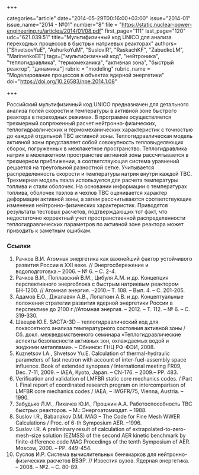 +++

categories="article"
date="2014-05-29T00:16:00+03:00"
issue="2014-01"
issue_name="2014 - №01"
number="8"
file = "https://static.nuclear-power-engineering.ru/articles/2014/01/08.pdf"
first_page="111"
last_page="120"
udc="621.039.51"
title="Мультифизичный код UNICO для анализа переходных процессов в быстрых натриевых реакторах"
authors=["ShvetsovYuE", "AshurkoYuM", "SuslovIR", "RaskachKF", "ZabudkoLM", "MarinenkoEE"]
tags=["мультифизичный код", "нейтроника", "теплогидравлика", "термомеханика", "активная зона", "быстрый реактор", "динамика"]
rubric = "modeling"
rubric_name = "Моделирование процессов в объектах ядерной энергетики"
doi="https://doi.org/10.26583/npe.2014.1.08"

+++

Российский мультифизичный код UNICO предназначен для детального анализа полей скорости и температуры в активной зоне быстрого реактора в переходных режимах. В программе осуществляется трехмерный сопряженный расчет нейтронно-физических, теплогидравлических и термомеханических характеристик с точностью до каждой отдельной ТВС активной зоны. Теплогидравлическая модель активной зоны представляет собой совокупность тепловыделяющих сборок, погруженных в межпакетное пространство. Теплогидравлика натрия в межпакетном пространстве активной зоны рассчитывается в трехмерном приближении, а соответствующая система уравнений решается на треугольной разностной сетке. Учитывается распределенность скорости и температуры натрия внутри каждой ТВС. Трехмерная модель твэла используется для расчета температуры топлива и стали оболочек. На основании информации о температурах топлива, оболочек твэлов и чехлов ТВС оценивается характер деформации активной зоны, а затем рассчитываются соответствующие изменения нейтронно-физических характеристик. Приводятся результаты тестовых расчетов, подтверждающих тот факт, что недостаточно корректный учет пространственной распределенности теплогидравлических параметров по активной зоне реактора может приводить к заметным ошибкам.

### Ссылки

1. Рачков В.И. Атомная энергетика как важнейший фактор устойчивого развития России в XXI веке. // Энергосбережение и водоподготовка.– 2006. – № 6. – C. 2-4.
2. Рачков В.И., Поплавский В.М., Цибуля А.М. и др. Концепция перспективного энергоблока с быстрым натриевым реактором БН-1200. // Атомная энергия. –2010.– Т. 108. – Вып. 4. – С. 201-205.
3. Адамов Е.О., Джалавян А.В., Лопаткин А.В. и др. Концептуальные положения стратегии развития ядерной энергетики России в перспективе до 2100 г.//Атомная энергия. – 2012. – Т. 112. – № 6. – C. 319-330.
4. Швецов Ю.Е. SACTA-3D – теплогидравлический код для покассетного анализа температурного состояния активной зоны / Сб. докл. межведомственного семинара «Теплогидравлические аспекты безопасности активных зон, охлаждаемых водой и жидкими металлами». – Обнинск: ГНЦ РФ-ФЭИ, 2008.
5. Kuznetsov I.A., Shvetsov Yu.E. Calculation of thermal-hydraulic parameters of fast neutron with account of inter-fuel-assembly space influence. Book of extended synopses / International meeting FR09, Dec. 7-11, 2009. – IAEA, Kyoto, Japan. – CN-176. – 2009.– PP. 483.
6. Verification and validation of LMFBR static core mechanics codes. / Part I. Final report of coordinated research program on intercomparison of LMFBR core mechanics codes / IAEA, – IWGFR/75, Vienna, Austria. – 1990.
7. Забудько Л.М., Лихачев Ю.И., Прошкин А.А. Работоспособность ТВС быстрых реакторов. – М.: Энергоатомиздат. – 1988.
8. Suslov I.R., Babanakov D.M. MAG – The Code for Fine Mesh WWER Calculations / Proc. of 6-th Symposium AER. –1996.
9. Suslov I.R. A preliminary result of calculation of extrapolated-to-zero-mesh-size solution (EZMSS) of the second AER kinetic benchmark by finite-difference code MAG Procedings of the tenth Symposium of AER. Moscow, 2000. – PP. 449-454.
10. Суслов И.Р. Система вычислительных бенчмарков для нейтронно-физических расчетов ВВЭР. // Известия вузов. Ядерная энергетика. – 2008. – №2. – С. 80-89.